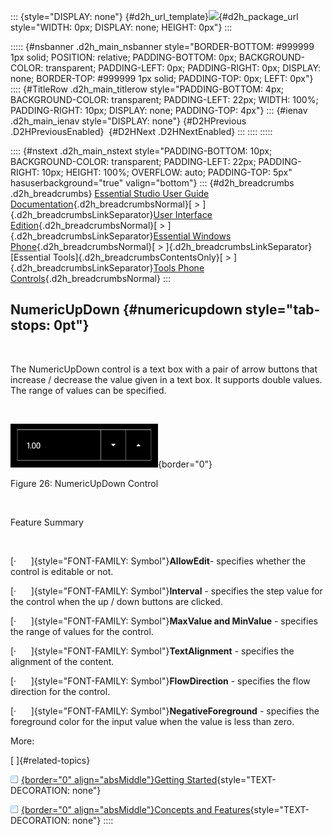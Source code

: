 ::: {style="DISPLAY: none"}
[](ms-xhelp:///?Id=d2h_url_template){#d2h_url_template}![](!package_url!){#d2h_package_url style="WIDTH: 0px; DISPLAY: none; HEIGHT: 0px"}
:::

::::: {#nsbanner .d2h_main_nsbanner style="BORDER-BOTTOM: #999999 1px solid; POSITION: relative; PADDING-BOTTOM: 0px; BACKGROUND-COLOR: transparent; PADDING-LEFT: 0px; PADDING-RIGHT: 0px; DISPLAY: none; BORDER-TOP: #999999 1px solid; PADDING-TOP: 0px; LEFT: 0px"}
:::: {#TitleRow .d2h_main_titlerow style="PADDING-BOTTOM: 4px; BACKGROUND-COLOR: transparent; PADDING-LEFT: 22px; WIDTH: 100%; PADDING-RIGHT: 10px; DISPLAY: none; PADDING-TOP: 4px"}
::: {#ienav .d2h_main_ienav style="DISPLAY: none"}
[](ms-xhelp:///?Id=865ec7ed-7531-453c-ad38-4c335a7f9e1e){#D2HPrevious .D2HPreviousEnabled}  [](ms-xhelp:///?Id=8168de02-8f8a-4dbc-9e53-afb45320971c){#D2HNext .D2HNextEnabled}
:::
::::
:::::

:::: {#nstext .d2h_main_nstext style="PADDING-BOTTOM: 10px; BACKGROUND-COLOR: transparent; PADDING-LEFT: 22px; PADDING-RIGHT: 10px; HEIGHT: 100%; OVERFLOW: auto; PADDING-TOP: 5px" hasuserbackground="true" valign="bottom"}
::: {#d2h_breadcrumbs .d2h_breadcrumbs}
[Essential Studio User Guide Documentation](ms-xhelp:///?Id=12457748-09e3-4d74-a240-8e049cedf030){.d2h_breadcrumbsNormal}[ \> ]{.d2h_breadcrumbsLinkSeparator}[User Interface Edition](ms-xhelp:///?Id=c29296b7-531c-413b-a0ec-488ca1f7f669){.d2h_breadcrumbsNormal}[ \> ]{.d2h_breadcrumbsLinkSeparator}[Essential Windows Phone](ms-xhelp:///?Id=5ea1999c-4eff-4775-b84e-407dc825f555){.d2h_breadcrumbsNormal}[ \> ]{.d2h_breadcrumbsLinkSeparator}[Essential Tools]{.d2h_breadcrumbsContentsOnly}[ \> ]{.d2h_breadcrumbsLinkSeparator}[Tools Phone Controls](ms-xhelp:///?Id=785aeb70-aa68-45ce-9666-964f209e58fd){.d2h_breadcrumbsNormal}
:::

## NumericUpDown {#numericupdown style="tab-stops: 0pt"}

 

The NumericUpDown control is a text box with a pair of arrow buttons that increase / decrease the value given in a text box. It supports double values. The range of values can be specified.

 

![](ImagesExt/image78_29.png){border="0"}

Figure 26: NumericUpDown Control

 

Feature Summary

 

[·      ]{style="FONT-FAMILY: Symbol"}**AllowEdit**- specifies whether the control is editable or not.

[·      ]{style="FONT-FAMILY: Symbol"}**Interval** - specifies the step value for the control when the up / down buttons are clicked.

[·      ]{style="FONT-FAMILY: Symbol"}**MaxValue and MinValue** - specifies the range of values for the control.

[·      ]{style="FONT-FAMILY: Symbol"}**TextAlignment** - specifies the alignment of the content.

[·      ]{style="FONT-FAMILY: Symbol"}**FlowDirection** - specifies the flow direction for the control.

[·      ]{style="FONT-FAMILY: Symbol"}**NegativeForeground** - specifies the foreground color for the input value when the value is less than zero.

More:

[ ]{#related-topics}

[![](button.gif){border="0" align="absMiddle"}Getting Started](ms-xhelp:///?Id=8168de02-8f8a-4dbc-9e53-afb45320971c){style="TEXT-DECORATION: none"}

[![](button.gif){border="0" align="absMiddle"}Concepts and Features](ms-xhelp:///?Id=4980cec2-2d07-46b3-9c55-707b0e94af53){style="TEXT-DECORATION: none"}
::::
